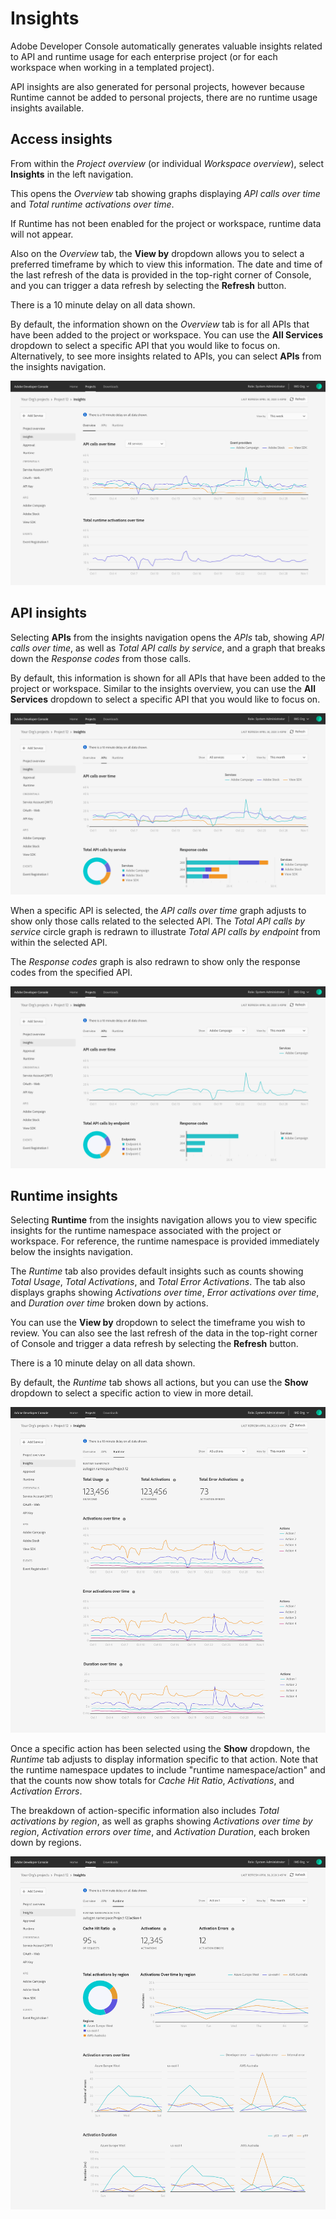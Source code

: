 # Insights

Adobe Developer Console automatically generates valuable insights related to API and runtime usage for each enterprise project (or for each workspace when working in a templated project). 

API insights are also generated for personal projects, however because Runtime cannot be added to personal projects, there are no runtime usage insights available.

## Access insights

From within the *Project overview* (or individual *Workspace overview*), select **Insights** in the left navigation.

This opens the *Overview* tab showing graphs displaying *API calls over time* and *Total runtime activations over time*. 

<InlineAlert slots="text"/>

If Runtime has not been enabled for the project or workspace, runtime data will not appear.

Also on the *Overview* tab, the **View by** dropdown allows you to select a preferred timeframe by which to view this information. The date and time of the last refresh of the data is provided in the top-right corner of Console, and you can trigger a data refresh by selecting the **Refresh** button.

<InlineAlert slots="text"/>

There is a 10 minute delay on all data shown.

By default, the information shown on the *Overview* tab is for all APIs that have been added to the project or workspace. You can use the **All Services** dropdown to select a specific API that you would like to focus on. Alternatively, to see more insights related to APIs, you can select **APIs** from the insights navigation.

![](../images/insights-overview.png)

## API insights

Selecting **APIs** from the insights navigation opens the *APIs* tab, showing *API calls over time*, as well as *Total API calls by service*, and a graph that breaks down the *Response codes* from those calls.

By default, this information is shown for all APIs that have been added to the project or workspace. Similar to the insights overview, you can use the **All Services** dropdown to select a specific API that you would like to focus on. 

![](../images/insights-api-overview.png)

When a specific API is selected, the *API calls over time* graph adjusts to show only those calls related to the selected API. The *Total API calls by service* circle graph is redrawn to illustrate *Total API calls by endpoint* from within the selected API.

The *Response codes* graph is also redrawn to show only the response codes from the specified API.

![](../images/insights-api-detail.png)

## Runtime insights

Selecting **Runtime** from the insights navigation allows you to view specific insights for the runtime namespace associated with the project or workspace. For reference, the runtime namespace is provided immediately below the insights navigation.

The *Runtime* tab also provides default insights such as counts showing *Total Usage*, *Total Activations*, and *Total Error Activations*. The tab also displays graphs showing *Activations over time*, *Error activations over time*, and *Duration over time* broken down by actions.

You can use the **View by** dropdown to select the timeframe you wish to review. You can also see the last refresh of the data in the top-right corner of Console and trigger a data refresh by selecting the **Refresh** button.

<InlineAlert slots="text"/>

There is a 10 minute delay on all data shown.

By default, the *Runtime* tab shows all actions, but you can use the **Show** dropdown to select a specific action to view in more detail.

![](../images/insights-runtime-overview.png)

Once a specific action has been selected using the **Show** dropdown, the *Runtime* tab adjusts to display information specific to that action. Note that the runtime namespace updates to include "runtime namespace/action" and that the counts now show totals for *Cache Hit Ratio*, *Activations*, and *Activation Errors*.

The breakdown of action-specific information also includes *Total activations by region*, as well as graphs showing *Activations over time by region*, *Activation errors over time*, and *Activation Duration*, each broken down by regions.

![](../images/insights-runtime-action.png)